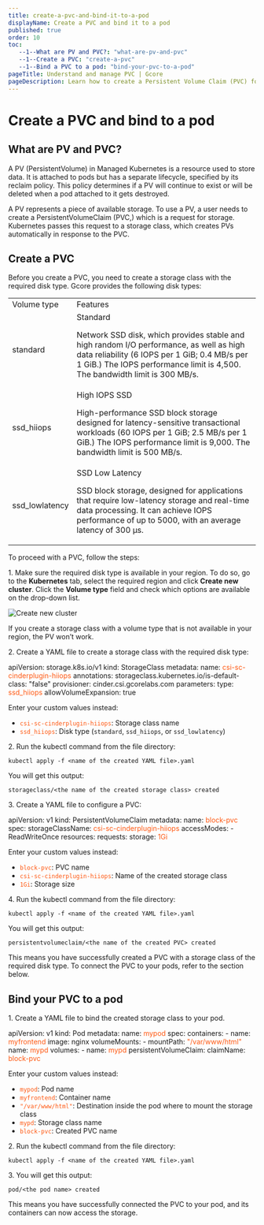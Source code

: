 ```yaml
---
title: create-a-pvc-and-bind-it-to-a-pod
displayName: Create a PVC and bind it to a pod
published: true
order: 10
toc:
   --1--What are PV and PVC?: "what-are-pv-and-pvc"
   --1--Create a PVC: "create-a-pvc"
   --1--Bind a PVC to a pod: "bind-your-pvc-to-a-pod"
pageTitle: Understand and manage PVC | Gcore
pageDescription: Learn how to create a Persistent Volume Claim (PVC) for different disk types in Managed Kubernetes to request storage and bind it to a pod.
---
```

# Create a PVC and bind to a pod
  
## What are PV and PVC?

A PV (PersistentVolume) in Managed Kubernetes is a resource used to store data. It is attached to pods but has a separate lifecycle, specified by its reclaim policy. This policy determines if a PV will continue to exist or will be deleted when a pod attached to it gets destroyed.

A PV represents a piece of available storage. To use a PV, a user needs to create a PersistentVolumeClaim (PVC,) which is a request for storage. Kubernetes passes this request to a storage class, which creates PVs automatically in response to the PVC.

## Create a PVC

Before you create a PVC, you need to create a storage class with the required disk type. Gcore provides the following disk types:

<table>
   <tr>
      <td>Volume type</td>
      <td>Features</td>
   </tr>
   <tr>
      <td>standard</td>
      <td> Standard

Network SSD disk, which provides stable and high random I/O performance, as well as high data reliability (6 IOPS per 1 GiB; 0.4 MB/s per 1 GiB.) The IOPS performance limit is 4,500. The bandwidth limit is 300 MB/s.
      </td>
   </tr>
   <tr>
      <td>ssd_hiiops</td>
      <td> High IOPS SSD

High-performance SSD block storage designed for latency-sensitive transactional workloads (60 IOPS per 1 GiB; 2.5 MB/s per 1 GiB.) The IOPS performance limit is 9,000. The bandwidth limit is 500 MB/s.
      </td>
   </tr>
   <tr>
      <td>ssd_lowlatency</td>
      <td>SSD Low Latency

SSD block storage, designed for applications that require low-latency storage and real-time data processing. It can achieve IOPS performance of up to 5000, with an average latency of 300 µs.
      </td>
</table>

To proceed with a PVC, follow the steps:

1\. Make sure the required disk type is available in your region. To do so, go to the **Kubernetes** tab, select the required region and click **Create new cluster**. Click the **Volume type** field and check which options are available on the drop-down list. 

<img src="https://assets.gcore.pro/docs/cloud/kubernetes/storage/create-a-pvc-and-bind-it-to-a-pod/1-available-volumes.jpg" alt="Create new cluster">

If you create a storage class with a volume type that is not available in your region, the PV won’t work.

2\. Create a YAML file to create a storage class with the required disk type:

<code-block>
apiVersion: storage.k8s.io/v1  
kind: StorageClass  
metadata:  
  name: <span style="color:#FF5913">csi-sc-cinderplugin-hiiops</span>  
  annotations:  
    storageclass.kubernetes.io/is-default-class: "false"  
provisioner: cinder.csi.gcorelabs.com  
parameters:  
  type: <span style="color:#FF5913">ssd_hiiops</span>  
allowVolumeExpansion: true
</code-block>

Enter your custom values instead:

- <span style="color:#FF5913">`csi-sc-cinderplugin-hiiops`</span>: Storage class name  
- <span style="color:#FF5913">`ssd_hiiops`</span>: Disk type (`standard`, `ssd_hiiops`, or `ssd_lowlatency`)

2\. Run the kubectl command from the file directory:

```
kubectl apply -f <name of the created YAML file>.yaml
```

You will get this output:

```
storageclass/<the name of the created storage class> created
```

3\. Create a YAML file to configure a PVC:

<code-block>
apiVersion: v1  
kind: PersistentVolumeClaim  
metadata:  
  name: <span style="color:#FF5913">block-pvc</span>  
spec:  
  storageClassName: <span style="color:#FF5913">csi-sc-cinderplugin-hiiops</span>  
  accessModes:  
    - ReadWriteOnce  
  resources:  
    requests:  
      storage: <span style="color:#FF5913">1Gi</span>
</code-block>

Enter your custom values instead:

- <span style="color:#FF5913">`block-pvc`</span>: PVC name  
- <span style="color:#FF5913">`csi-sc-cinderplugin-hiiops`</span>: Name of the created storage class  
- <span style="color:#FF5913">`1Gi`</span>: Storage size

4\. Run the kubectl command from the file directory:

```
kubectl apply -f <name of the created YAML file>.yaml
```

You will get this output:

```
persistentvolumeclaim/<the name of the created PVC> created
```

This means you have successfully created a PVC with a storage class of the required disk type. To connect the PVC to your pods, refer to the section below.

## Bind your PVC to a pod

1\. Create a YAML file to bind the created storage class to your pod.

<code-block>
apiVersion: v1  
kind: Pod  
metadata:  
  name: <span style="color:#FF5913">mypod</span>
spec:  
  containers:  
    - name: <span style="color:#FF5913">myfrontend</span>
      image: nginx  
      volumeMounts:  
        - mountPath: <span style="color:#FF5913">"/var/www/html"</span>
          name: <span style="color:#FF5913">mypd</span>
  volumes:  
    - name: <span style="color:#FF5913">mypd</span>
      persistentVolumeClaim:  
        claimName: <span style="color:#FF5913">block-pvc</span>
</code-block>

Enter your custom values instead:

- <span style="color:#FF5913">`mypod`</span>: Pod name  
- <span style="color:#FF5913">`myfrontend`</span>: Container name  
- <span style="color:#FF5913">`"/var/www/html"`</span>: Destination inside the pod where to mount the storage class  
- <span style="color:#FF5913">`mypd`</span>: Storage class name  
- <span style="color:#FF5913">`block-pvc`</span>: Created PVC name

2\. Run the kubectl command from the file directory:

```
kubectl apply -f <name of the created YAML file>.yaml
```

3\. You will get this output:

```
pod/<the pod name> created
```

This means you have successfully connected the PVC to your pod, and its containers can now access the storage.
